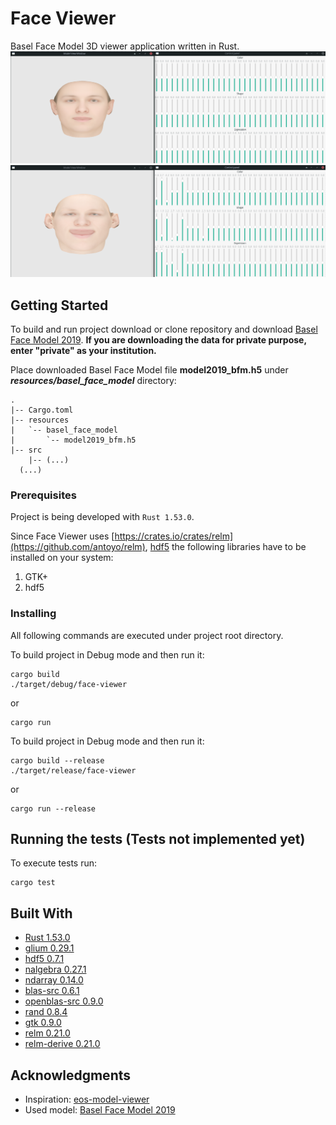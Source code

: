 # Face Viewer

Basel Face Model 3D viewer application written in Rust.
![Screenshot of the viewer](doc/screenshot1.png)
![Screenshot of the viewer](doc/screenshot2.png)

## Getting Started

To build and run project download or clone repository and download [Basel Face Model 2019](https://faces.dmi.unibas.ch/bfm/bfm2019.html). **If you are downloading the data for private purpose, enter "private" as your institution.**

Place downloaded Basel Face Model file **model2019_bfm.h5** under ***resources/basel_face_model*** directory:
```
.
|-- Cargo.toml
|-- resources
|   `-- basel_face_model
|       `-- model2019_bfm.h5
|-- src
    |-- (...)
  (...)
```

### Prerequisites

Project is being developed with `Rust 1.53.0`.

Since Face Viewer uses [https://crates.io/crates/relm](https://github.com/antoyo/relm), [hdf5](https://crates.io/crates/hdf5) the following libraries have to be installed on your system:

1. GTK+
2. hdf5

### Installing

All following commands are executed under project root directory.

To build project in Debug mode and then run it:
```
cargo build
./target/debug/face-viewer
```
or
```
cargo run
```

To build project in Debug mode and then run it:
```
cargo build --release
./target/release/face-viewer
```
or
```
cargo run --release
```

## Running the tests **(Tests not implemented yet)**
To execute tests run:
```
cargo test
```

## Built With

* [Rust 1.53.0]()
* [glium 0.29.1]()
* [hdf5 0.7.1]()
* [nalgebra 0.27.1]()
* [ndarray 0.14.0]()
* [blas-src 0.6.1]()
* [openblas-src 0.9.0]()
* [rand 0.8.4]()
* [gtk 0.9.0]()
* [relm 0.21.0]()
* [relm-derive 0.21.0]()

## Acknowledgments

* Inspiration: [eos-model-viewer](https://github.com/patrikhuber/eos-model-viewer)
* Used model: [Basel Face Model 2019](https://faces.dmi.unibas.ch/bfm/bfm2019.html)
